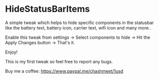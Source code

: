 # HideStatusBarItems

A simple tweak which helps to hide specific components in the statusbar like the battery text, battery icon, carrier text, wifi icon and many more..

Enable this tweak from settings -> Select components to hide -> Hit the Apply Changes button -> That's it.

Enjoy!

This is my first tweak so feel free to report any bugs.

Buy me a coffee: https://www.paypal.me/chashmeet/1usd